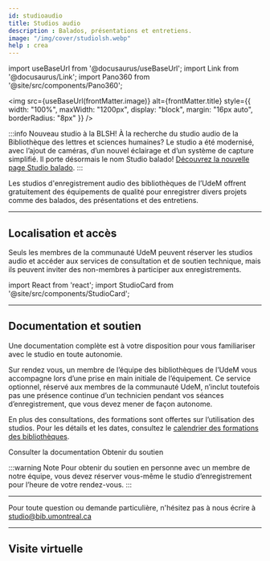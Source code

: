 ```yaml
---
id: studioaudio
title: Studios audio
description : Balados, présentations et entretiens.
image: "/img/cover/studiolsh.webp"
help : crea
---
```


import useBaseUrl from '@docusaurus/useBaseUrl';
import Link from '@docusaurus/Link';
import Pano360 from '@site/src/components/Pano360';

<img 
  src={useBaseUrl(frontMatter.image)} 
  alt={frontMatter.title} 
  style={{
    width: "100%",
    maxWidth: "1200px",
    display: "block",
    margin: "16px auto",
    borderRadius: "8px"
  }} 
/>

:::info Nouveau studio à la BLSH!
À la recherche du studio audio de la Bibliothèque des lettres et sciences humaines?
Le studio a été modernisé, avec l’ajout de caméras, d’un nouvel éclairage et d’un système de capture simplifié. Il porte désormais le nom Studio balado!
[Découvrez la nouvelle page Studio balado](/espaces/studiobalado).
:::

Les studios d'enregistrement audio des bibliothèques de l’UdeM offrent gratuitement des équipements de qualité pour enregistrer divers projets comme des balados, des présentations et des entretiens.

---

## Localisation et accès

Seuls les membres de la communauté UdeM peuvent réserver les studios audio et accéder aux services de consultation et de soutien technique, mais ils peuvent inviter des non-membres à participer aux enregistrements.


import React from 'react';
import StudioCard from '@site/src/components/StudioCard';

<div
  className="grid grid--3"
  style={{ display: "grid", gap: "1rem", gridTemplateColumns: "repeat(auto-fit, minmax(250px, 1fr))" }}
>
  <!-- <StudioCard
    title="Bibliothèque des lettres et sciences humaines (BLSH)"
    location={
    <><strong>Pavillon Samuel-Bronfman, 2<sup>e</sup> étage, local 2076-2
    </strong></>
  }
    mapLink="https://maps.app.goo.gl/cXprvQUPjBzQ6c8L8"
    description={<> À votre arrivée, présentez-vous au bureau de référence du 2<sup>e</sup> étage afin que le personnel vous déverrouille le studio.</>
    }
    reserveLink="https://calendrier.bib.umontreal.ca/space/27462"
    reserveText="Réserver"
  /> -->
  <StudioCard
    title="Bibliothèque Hubert-Reeves"
    location="Campus MIL, Aile A, local A-1549"
    mapLink="https://maps.app.goo.gl/gfkfKFy2avjhq4BD7"
    description="À votre arrivée, présentez-vous au comptoir de la bibliothèque afin que le personnel vous déverrouille le studio."
    reserveLink="https://calendrier.bib.umontreal.ca/space/20179"
    reserveText="Réserver"
  />
  <StudioCard
    title="Bibliothèque de mathématiques et informatique"
    location="Pavillon André-Aisenstadt, local 2477"
    mapLink="https://maps.app.goo.gl/Jwg5Q34WrjR7vhGV8"
    description="À votre arrivée, présentez-vous au comptoir de la bibliothèque afin que le personnel vous déverrouille le studio."
    reserveLink="https://calendrier.bib.umontreal.ca/spaces?lid=2020&gid=6221"
    reserveText="Réserver"
  />
</div>

---

## Documentation et soutien

Une documentation complète est à votre disposition pour vous familiariser avec le studio en toute autonomie.

Sur rendez vous, un membre de l’équipe des bibliothèques de l’UdeM vous accompagne lors d’une prise en main initiale de l’équipement. Ce service optionnel, réservé aux membres de la communauté UdeM, n’inclut toutefois pas une présence continue d’un technicien pendant vos séances d’enregistrement, que vous devez mener de façon autonome.

En plus des consultations, des formations sont offertes sur l’utilisation des studios. Pour les détails et les dates, consultez le [calendrier des formations des bibliothèques](https://calendrier.bib.umontreal.ca/).

<Link to="/medias/rodecaster" className="button button--secondary">
  Consulter la documentation
</Link>

<Link to="https://outlook.office.com/owa/calendar/studiobib@umontreal.ca/bookings/s/fknNeJFnzUq4A8HgjlXCXg2?ismsaljsauthenabled" className="button button--secondary">
  Obtenir du soutien
</Link>

:::warning Note
Pour obtenir du soutien en personne avec un membre de notre équipe, vous devez réserver vous-même le studio d’enregistrement pour l’heure de votre rendez-vous. 
:::

---

Pour toute question ou demande particulière, n'hésitez pas à nous écrire à studio@bib.umontreal.ca

---

## Visite virtuelle

<Pano360
  image="/img/pano/studioaudio.webp"
  legende="Vue en 360° du Studio audio"
  title="Studio audio"
  alt="Vue en 360° du Studio audio"
/>